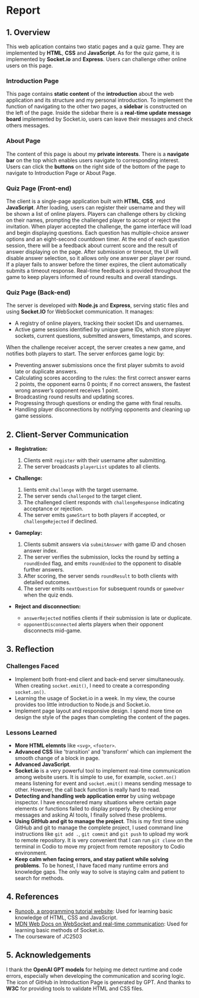 # Report

## 1. Overview

This web aplication contains two static pages and a quiz game. They are implemented by **HTML**, **CSS** and **JavaScript**. 
As for the quiz game, it is implemented by **Socket.io** and **Express**. 
Users can challenge other online users on this page.

### Introduction Page

This page contains **static content** of the **introduction** about the web application and its structure and my personal introduction.
To implement the function of navigating to the other two pages, a **sidebar** is constructed on the left of the page.
Inside the sidebar there is a **real-time update message board** implemented by Socket.io, users can leave their messages and check others messages.

### About Page

The content of this page is about my **private interests**.
There is a **navigate bar** on the top which enables users navigate to corresponding interest.
Users can click the **buttons** on the right side of the bottom of the page to navigate to Introduction Page or About Page.


### Quiz Page (Front-end)

The client is a single-page application built with **HTML**, **CSS**, and **JavaScript**. 
After loading, users can register their username and they will be shown a list of online players. 
Players can challenge others by clicking on their names, prompting the challenged player to accept or reject the invitation. 
When player accepted the challenge, the game interface will load and begin displaying questions. 
Each question has multiple-choice answer options and an eight-second countdown timer. 
At the end of each question session, there will be a feedback about current score and the result of answer displaying on the page. 
After submission or timeout, the UI will disable answer selection, so it allows only one answer per player per round. 
If a player fails to answer before the timer expires, the client automatically submits a timeout response. 
Real-time feedback is provided throughout the game to keep players informed of round results and overall standings.

### Quiz Page (Back-end)

The server is developed with **Node.js** and **Express**, serving static files and using **Socket.IO** for WebSocket communication. It manages:

- A registry of online players, tracking their socket IDs and usernames.
- Active game sessions identified by unique game IDs, which store player sockets, current questions, submitted answers, timestamps, and scores.

When the challenge receiver accept, the server creates a new game, and notifies both players to start. The server enforces game logic by:

- Preventing answer submissions once the first player submits to avoid late or duplicate answers.
- Calculating scores according to the rules: the first correct answer earns 2 points, the opponent earns 0 points; if no correct answers, the fastest wrong answer’s opponent receives 1 point.
- Broadcasting round results and updating scores.
- Progressing through questions or ending the game with final results.
- Handling player disconnections by notifying opponents and cleaning up game sessions.

## 2. Client-Server Communication

- **Registration:**
  1. Clients emit `register` with their username after submitting.
  2. The server broadcasts `playerList` updates to all clients.

- **Challenge:**
  1. lients emit `challenge` with the target username.
  2. The server sends `challenged` to the target client.
  3. The challenged client responds with `challengeResponse` indicating acceptance or rejection.
  4. The server emits `gameStart` to both players if accepted, or `challengeRejected` if declined.

- **Gameplay:**
  1. Clients submit answers via `submitAnswer` with game ID and chosen answer index.
  2. The server verifies the submission, locks the round by setting a `roundEnded` flag, and emits `roundEnded` to the opponent to disable further answers.
  3. After scoring, the server sends `roundResult` to both clients with detailed outcomes.
  4. The server emits `nextQuestion` for subsequent rounds or `gameOver` when the quiz ends.

- **Reject and disconnection:**
  - `answerRejected` notifies clients if their submission is late or duplicate.
  - `opponentDisconnected` alerts players when their opponent disconnects mid-game.

## 3. Reflection

### Challenges Faced

- Implement both front-end client and back-end server simultaneously. When creating `socket.emit()`, I need to create a corresponding `socket.on()`.
- Learning the usage of Socket.io in a week. In my view, the course provides too little introduction to Node.js and Socket.io.
- Implement page layout and responsive design. I spend more time on design the style of the pages than completing the content of the pages.

### Lessons Learned

- **More HTML elemnts** like `<svg>`, `<footer>`.
- **Advanced CSS** like 'transition' and 'transform' which can implement the smooth change of a block in page.
- **Advanced JavaScript**.
- **Socket.io** is a very powerful tool to implement real-time communication among website users. It is simple to use, for example, `socket.on()` means listening for event and `socket.emit()` means sending message to other. However, the call back function is really hard to read.
- **Detecting and handling web application error** by using webpage inspector. I have encountered many situations where certain page elements or functions failed to display properly. By checking error messages and asking AI tools, I finally solved these problems.
- **Using GitHub and git to manage the project**. This is my first time using GitHub and git to manage the complete project, I used command line instructions like `git add .`, `git commit` and `git push` to upload my work to remote repository. It is very convenient that I can run `git clone` on the terminal in Codio to move my project from remote repository to Codio environment.
- **Keep calm when facing errors, and stay patient while solving problems**. To be honest, I have faced many runtime errors and knowledge gaps. The only way to solve is staying calm and patient to search for methods.

## 4. References

- [Runoob, a programming tutorial website](www.runoob.com): Used for learning basic knowledge of HTML, CSS and JavaScript.
- [MDN Web Docs on WebSocket and real-time communication](https://developer.mozilla.org/en-US/docs/Web/API/WebSockets_API): Used for learning basic methods of Socket.io.
- The courseware of JC2503

## 5. Acknowledgements

I thank the **OpenAI GPT models** for helping me detect runtime and code errors, especially when developing the communication and scoring logic. The icon of GitHub in Introduction Page is generated by GPT. And thanks to **W3C** for providing tools to validate HTML and CSS files. 
